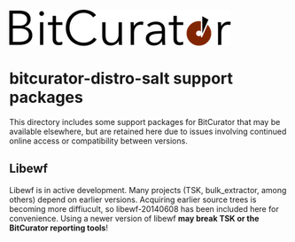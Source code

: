 ![Logo](https://github.com/BitCurator/bitcurator.github.io/blob/master/logos/BitCurator-Basic-400px.png)

# bitcurator-distro-salt support packages

This directory includes some support packages for BitCurator that may be available elsewhere, but are retained here due to issues involving continued online access or compatibility between versions.

## Libewf

Libewf is in active development. Many projects (TSK, bulk_extractor, among others) depend on earlier versions. Acquiring earlier source trees is becoming more diffiucult, so libewf-20140608 has been included here for convenience. Using a newer version of libewf **may break TSK or the BitCurator reporting tools**!
